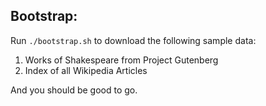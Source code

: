 ## Bootstrap:

Run `./bootstrap.sh` to download the following sample data:

1. Works of Shakespeare from Project Gutenberg
2. Index of all Wikipedia Articles

And you should be good to go.
